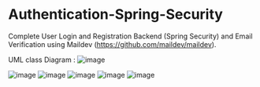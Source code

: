 # Authentication-Spring-Security
Complete User Login and Registration Backend (Spring Security) and Email Verification using Maildev (https://github.com/maildev/maildev).

UML class Diagram : 
![image](https://user-images.githubusercontent.com/101003527/209130916-65d30eb9-4c4a-46fd-a99c-baa2ffb9fdc0.png)

![image](https://user-images.githubusercontent.com/101003527/209099386-90cf4252-fcf9-4418-a878-99bab40ed0a2.png)
![image](https://user-images.githubusercontent.com/101003527/209099514-6321307a-a782-4811-bd41-484f552aa462.png)
![image](https://user-images.githubusercontent.com/101003527/209100328-7468a121-9a6b-4bf7-916c-4aa9670c487e.png)
![image](https://user-images.githubusercontent.com/101003527/209100488-e1f167bb-888c-4de1-ac63-80d2f5187e9e.png)
![image](https://user-images.githubusercontent.com/101003527/209101712-4eec3232-e0cd-4d25-b8e1-7bc052b4ae50.png)
